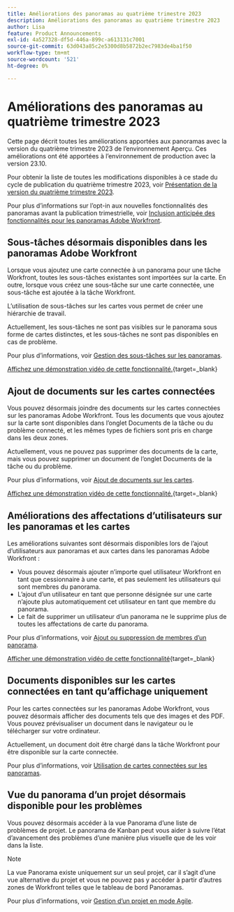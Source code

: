 ```yaml
---
title: Améliorations des panoramas au quatrième trimestre 2023
description: Améliorations des panoramas au quatrième trimestre 2023
author: Lisa
feature: Product Announcements
exl-id: 4a527328-df5d-446a-899c-a613131c7001
source-git-commit: 63d043a85c2e5300d8b5872b2ec7983de4ba1f50
workflow-type: tm+mt
source-wordcount: '521'
ht-degree: 0%

---
```


# Améliorations des panoramas au quatrième trimestre 2023

Cette page décrit toutes les améliorations apportées aux panoramas avec la version du quatrième trimestre 2023 de l’environnement Aperçu. Ces améliorations ont été apportées à l’environnement de production avec la version 23.10.

Pour obtenir la liste de toutes les modifications disponibles à ce stade du cycle de publication du quatrième trimestre 2023, voir [Présentation de la version du quatrième trimestre 2023](/help/quicksilver/product-announcements/product-releases/23-q4-release-activity/23-q4-release-overview.md).

Pour plus d’informations sur l’opt-in aux nouvelles fonctionnalités des panoramas avant la publication trimestrielle, voir [Inclusion anticipée des fonctionnalités pour les panoramas Adobe Workfront](/help/quicksilver/agile/get-started-with-boards/boards-early-feature-opt-in.md).

## Sous-tâches désormais disponibles dans les panoramas Adobe Workfront

Lorsque vous ajoutez une carte connectée à un panorama pour une tâche Workfront, toutes les sous-tâches existantes sont importées sur la carte. En outre, lorsque vous créez une sous-tâche sur une carte connectée, une sous-tâche est ajoutée à la tâche Workfront.

L’utilisation de sous-tâches sur les cartes vous permet de créer une hiérarchie de travail.

Actuellement, les sous-tâches ne sont pas visibles sur le panorama sous forme de cartes distinctes, et les sous-tâches ne sont pas disponibles en cas de problème.

Pour plus d’informations, voir [Gestion des sous-tâches sur les panoramas](/help/quicksilver/agile/get-started-with-boards/manage-subtasks-on-boards.md).

[Affichez une démonstration vidéo de cette fonctionnalité.](https://video.tv.adobe.com/v/3424860/){target=_blank}

## Ajout de documents sur les cartes connectées

Vous pouvez désormais joindre des documents sur les cartes connectées sur les panoramas Adobe Workfront. Tous les documents que vous ajoutez sur la carte sont disponibles dans l’onglet Documents de la tâche ou du problème connecté, et les mêmes types de fichiers sont pris en charge dans les deux zones.

Actuellement, vous ne pouvez pas supprimer des documents de la carte, mais vous pouvez supprimer un document de l’onglet Documents de la tâche ou du problème.

Pour plus d’informations, voir [Ajout de documents sur les cartes](/help/quicksilver/agile/get-started-with-boards/add-documents-on-cards.md).

[Affichez une démonstration vidéo de cette fonctionnalité.](https://video.tv.adobe.com/v/3423070/){target=_blank}

## Améliorations des affectations d’utilisateurs sur les panoramas et les cartes

Les améliorations suivantes sont désormais disponibles lors de l’ajout d’utilisateurs aux panoramas et aux cartes dans les panoramas Adobe Workfront :

* Vous pouvez désormais ajouter n’importe quel utilisateur Workfront en tant que cessionnaire à une carte, et pas seulement les utilisateurs qui sont membres du panorama.
* L’ajout d’un utilisateur en tant que personne désignée sur une carte n’ajoute plus automatiquement cet utilisateur en tant que membre du panorama.
* Le fait de supprimer un utilisateur d’un panorama ne le supprime plus de toutes les affectations de carte du panorama.

Pour plus d’informations, voir [Ajout ou suppression de membres d’un panorama](/help/quicksilver/agile/get-started-with-boards/add-members-to-board.md).

[Afficher une démonstration vidéo de cette fonctionnalité](https://video.tv.adobe.com/v/3423222/){target=_blank}

## Documents disponibles sur les cartes connectées en tant qu’affichage uniquement

Pour les cartes connectées sur les panoramas Adobe Workfront, vous pouvez désormais afficher des documents tels que des images et des PDF. Vous pouvez prévisualiser un document dans le navigateur ou le télécharger sur votre ordinateur.

Actuellement, un document doit être chargé dans la tâche Workfront pour être disponible sur la carte connectée.

Pour plus d’informations, voir [Utilisation de cartes connectées sur les panoramas](/help/quicksilver/agile/get-started-with-boards/connected-cards.md).

## Vue du panorama d’un projet désormais disponible pour les problèmes

Vous pouvez désormais accéder à la vue Panorama d’une liste de problèmes de projet. Le panorama de Kanban peut vous aider à suivre l’état d’avancement des problèmes d’une manière plus visuelle que de les voir dans la liste.

>[!NOTE]
>
>La vue Panorama existe uniquement sur un seul projet, car il s’agit d’une vue alternative du projet et vous ne pouvez pas y accéder à partir d’autres zones de Workfront telles que le tableau de bord Panoramas.

Pour plus d’informations, voir [Gestion d’un projet en mode Agile](/help/quicksilver/manage-work/projects/manage-projects/manage-projects-in-agile-view.md).
